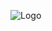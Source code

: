 ![Logo](https://github.com/KishanRavindran/Angularlearning-app/blob/master/docs/GeppettoIcon.png?raw=true"Logo")

